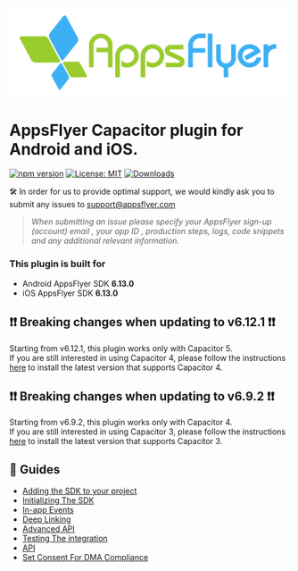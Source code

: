 <img src="https://raw.githubusercontent.com/AppsFlyerSDK/appsflyer-capacitor-plugin/main/assets/AFLogo_primary.png"  width="600" > 

# AppsFlyer Capacitor plugin for Android and iOS.


[![npm version](https://badge.fury.io/js/appsflyer-capacitor-plugin.svg)](https://badge.fury.io/js/appsflyer-capacitor-plugin)
[![License: MIT](https://img.shields.io/badge/License-MIT-blue.svg)](https://opensource.org/licenses/MIT) 
[![Downloads](https://img.shields.io/npm/dm/appsflyer-capacitor-plugin)](https://www.npmjs.com/package/appsflyer-capacitor-plugin)

🛠 In order for us to provide optimal support, we would kindly ask you to submit any issues to support@appsflyer.com

> *When submitting an issue please specify your AppsFlyer sign-up (account) email , your app ID , production steps, logs, code snippets and any additional relevant information.*


### <a id="plugin-build-for"> This plugin is built for

- Android AppsFlyer SDK **6.13.0**
- iOS AppsFlyer SDK **6.13.0**

## <a id="breaking-changes-6-12-1"> 	❗❗ Breaking changes when updating to v6.12.1 ❗❗
Starting from v6.12.1, this plugin works only with Capacitor 5. </br>
If you are still interested in using Capacitor 4, please follow the instructions [here](/docs/Installation.md#cap4) to install the latest version that supports Capacitor 4.



## <a id="breaking-changes"> 	❗❗ Breaking changes when updating to v6.9.2 ❗❗
Starting from v6.9.2, this plugin works only with Capacitor 4. </br>
If you are still interested in using Capacitor 3, please follow the instructions [here](/docs/Installation.md#cap3) to install the latest version that supports Capacitor 3.


<!---

## <a id="migration"> ⏩ Migration 
  
✏️✏️ Migration guided if needed✏️✏️ 
-->

 ##  📖 Guides
- [Adding the SDK to your project](/docs/Installation.md)
- [Initializing The SDK](/docs/BasicIntegration.md)
- [In-app Events](/docs/InAppEvents.md)
- [Deep Linking](/docs/DeepLink.md)
- [Advanced API](/docs/AdvancedAPI.md)
- [Testing The integration](/docs/Testing.md)
- [API](/docs/API.md)
- [Set Consent For DMA Compliance](/docs/DMA.md)
